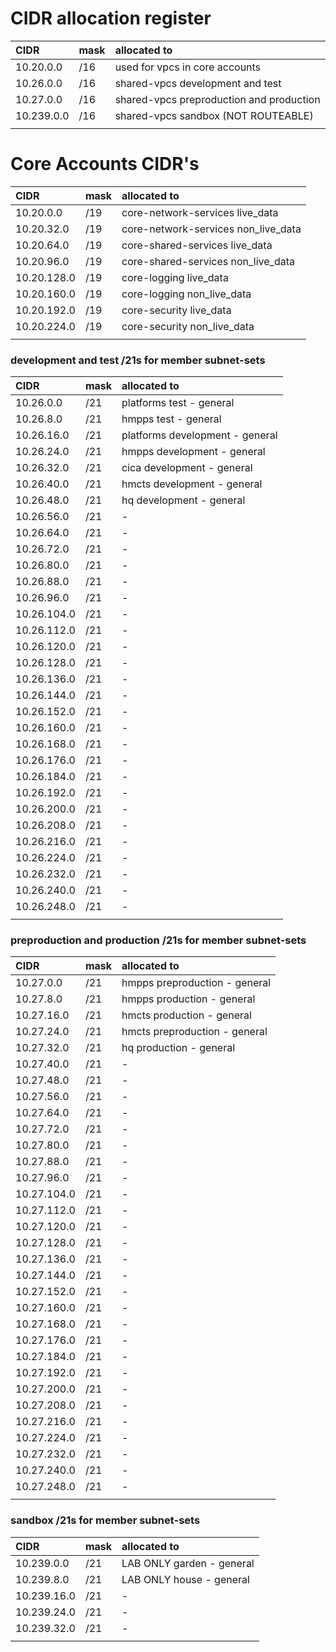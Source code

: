 # CIDR allocation register

| CIDR            | mask | allocated to  |
| :---------------| :--  | :-------------------------------------- |
| 10.20.0.0       | /16  | used for vpcs in core accounts          |
| 10.26.0.0       | /16  | shared-vpcs development and test        |
| 10.27.0.0       | /16  | shared-vpcs preproduction and production|
| 10.239.0.0      | /16  | shared-vpcs sandbox (NOT ROUTEABLE)     | Use for local testing only
|||

# Core Accounts CIDR's

| CIDR            | mask | allocated to  |
| :---------------| :--  | :----------------------------------- |
| 10.20.0.0       | /19  | core-network-services live_data      |
| 10.20.32.0      | /19  | core-network-services non_live_data  |
| 10.20.64.0      | /19  | core-shared-services live_data       |
| 10.20.96.0      | /19  | core-shared-services non_live_data   |
| 10.20.128.0     | /19  | core-logging live_data               |
| 10.20.160.0     | /19  | core-logging non_live_data           |
| 10.20.192.0     | /19  | core-security live_data              |
| 10.20.224.0     | /19  | core-security non_live_data          |
|||

### development and test           /21s for member subnet-sets

| CIDR            | mask | allocated to  |
| :---------------| :--  | :----------------------------------- |
| 10.26.0.0       | /21  | platforms test - general             |
| 10.26.8.0       | /21  | hmpps test - general                 |
| 10.26.16.0      | /21  | platforms development - general      |
| 10.26.24.0      | /21  | hmpps development - general          |
| 10.26.32.0      | /21  | cica development - general           |
| 10.26.40.0      | /21  | hmcts development - general          |
| 10.26.48.0      | /21  | hq development - general             |
| 10.26.56.0      | /21  | -                                    |
| 10.26.64.0      | /21  | -                                    |
| 10.26.72.0      | /21  | -                                    |
| 10.26.80.0      | /21  | -                                    |
| 10.26.88.0      | /21  | -                                    |
| 10.26.96.0      | /21  | -                                    |
| 10.26.104.0     | /21  | -                                    |
| 10.26.112.0     | /21  | -                                    |
| 10.26.120.0     | /21  | -                                    |
| 10.26.128.0     | /21  | -                                    |
| 10.26.136.0     | /21  | -                                    |
| 10.26.144.0     | /21  | -                                    |
| 10.26.152.0     | /21  | -                                    |
| 10.26.160.0     | /21  | -                                    |
| 10.26.168.0     | /21  | -                                    |
| 10.26.176.0     | /21  | -                                    |
| 10.26.184.0     | /21  | -                                    |
| 10.26.192.0     | /21  | -                                    |
| 10.26.200.0     | /21  | -                                    |
| 10.26.208.0     | /21  | -                                    |
| 10.26.216.0     | /21  | -                                    |
| 10.26.224.0     | /21  | -                                    |
| 10.26.232.0     | /21  | -                                    |
| 10.26.240.0     | /21  | -                                    |
| 10.26.248.0     | /21  | -                                    |
|||

### preproduction and production /21s for member subnet-sets

| CIDR            | mask | allocated to  |
| :---------------| :--  | :----------------------------------- |
| 10.27.0.0       | /21  | hmpps preproduction - general        |
| 10.27.8.0       | /21  | hmpps production - general           |
| 10.27.16.0      | /21  | hmcts production - general           |
| 10.27.24.0      | /21  | hmcts preproduction - general        |
| 10.27.32.0      | /21  | hq production - general              |
| 10.27.40.0      | /21  | -                                    |
| 10.27.48.0      | /21  | -                                    |
| 10.27.56.0      | /21  | -                                    |
| 10.27.64.0      | /21  | -                                    |
| 10.27.72.0      | /21  | -                                    |
| 10.27.80.0      | /21  | -                                    |
| 10.27.88.0      | /21  | -                                    |
| 10.27.96.0      | /21  | -                                    |
| 10.27.104.0     | /21  | -                                    |
| 10.27.112.0     | /21  | -                                    |
| 10.27.120.0     | /21  | -                                    |
| 10.27.128.0     | /21  | -                                    |
| 10.27.136.0     | /21  | -                                    |
| 10.27.144.0     | /21  | -                                    |
| 10.27.152.0     | /21  | -                                    |
| 10.27.160.0     | /21  | -                                    |
| 10.27.168.0     | /21  | -                                    |
| 10.27.176.0     | /21  | -                                    |
| 10.27.184.0     | /21  | -                                    |
| 10.27.192.0     | /21  | -                                    |
| 10.27.200.0     | /21  | -                                    |
| 10.27.208.0     | /21  | -                                    |
| 10.27.216.0     | /21  | -                                    |
| 10.27.224.0     | /21  | -                                    |
| 10.27.232.0     | /21  | -                                    |
| 10.27.240.0     | /21  | -                                    |
| 10.27.248.0     | /21  | -                                    |
|||

### sandbox /21s for member subnet-sets

| CIDR            | mask | allocated to  |
| :---------------| :--  | :----------------------------------- |
| 10.239.0.0      | /21  | LAB ONLY garden - general            |
| 10.239.8.0      | /21  | LAB ONLY house - general             |
| 10.239.16.0     | /21  | -                                    |
| 10.239.24.0     | /21  | -                                    |
| 10.239.32.0     | /21  | -                                    |
|||